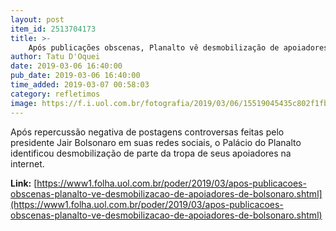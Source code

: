 ```yaml
---
layout: post
item_id: 2513704173
title: >-
    Após publicações obscenas, Planalto vê desmobilização de apoiadores de Bolsonaro
author: Tatu D'Oquei
date: 2019-03-06 16:40:00
pub_date: 2019-03-06 16:40:00
time_added: 2019-03-07 00:58:03
category: refletimos
image: https://f.i.uol.com.br/fotografia/2019/03/06/15519045435c802f1fb26af_1551904543_3x2_xl.jpg
---
```


Após repercussão negativa de postagens controversas feitas pelo presidente Jair Bolsonaro em suas redes sociais, o Palácio do Planalto identificou desmobilização de parte da tropa de seus apoiadores na internet.

**Link:** [https://www1.folha.uol.com.br/poder/2019/03/apos-publicacoes-obscenas-planalto-ve-desmobilizacao-de-apoiadores-de-bolsonaro.shtml](https://www1.folha.uol.com.br/poder/2019/03/apos-publicacoes-obscenas-planalto-ve-desmobilizacao-de-apoiadores-de-bolsonaro.shtml)

